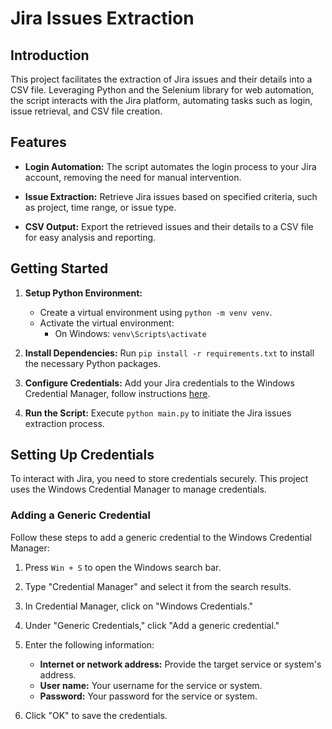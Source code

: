 # Jira Issues Extraction

## Introduction

This project facilitates the extraction of Jira issues and their details into a CSV file. Leveraging Python and the Selenium library for web automation, the script interacts with the Jira platform, automating tasks such as login, issue retrieval, and CSV file creation.


## Features

- **Login Automation:** The script automates the login process to your Jira account, removing the need for manual intervention.
  
- **Issue Extraction:** Retrieve Jira issues based on specified criteria, such as project, time range, or issue type.

- **CSV Output:** Export the retrieved issues and their details to a CSV file for easy analysis and reporting.

## Getting Started

1. **Setup Python Environment:**
   - Create a virtual environment using `python -m venv venv`.
   - Activate the virtual environment: 
     - On Windows: `venv\Scripts\activate`

2. **Install Dependencies:**
   Run `pip install -r requirements.txt` to install the necessary Python packages.

3. **Configure Credentials:**
   Add your Jira credentials to the Windows Credential Manager, follow instructions [here](#setting-up-credentials).

4. **Run the Script:**
   Execute `python main.py` to initiate the Jira issues extraction process.


## Setting Up Credentials

To interact with Jira, you need to store credentials securely. This project uses the Windows Credential Manager to manage credentials.

### Adding a Generic Credential

Follow these steps to add a generic credential to the Windows Credential Manager:

1. Press `Win + S` to open the Windows search bar.

2. Type "Credential Manager" and select it from the search results.

3. In Credential Manager, click on "Windows Credentials."

4. Under "Generic Credentials," click "Add a generic credential."

5. Enter the following information:

   - **Internet or network address:** Provide the target service or system's address.
   - **User name:** Your username for the service or system.
   - **Password:** Your password for the service or system.

6. Click "OK" to save the credentials.
